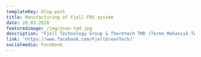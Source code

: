 ```yaml
---
templateKey: blog-post
title: Manufacturing of Fjell FRS system
date: 20.03.2020
featuredimage: /img/osan-tmd.jpg
description: "Fjell Technology Group & Thermtech TMD (Termo Mekanisk Tørke) under ferdigstilling. Del av komplett anlegg for rensing av avløpsvann og avvanning / tørking av fiskeslam som skal leveres til kunde.\n\U0001F41F\U0001F41F\U0001F41F\U0001F41F\U0001F41F\U0001F41F\U0001F41F\U0001F41F\U0001F41F\U0001F41F\U0001F41F\U0001F41F\U0001F41F\U0001F41F\U0001F41F\U0001F41F\U0001F41F\U0001F41F\U0001F41F\U0001F41F\U0001F41F\nFjell Technology Group & Thermtech TMD (Thermo Mechanical Dryer) soon ready for delivery to fish farming client. The Dryer is part of the Fjell Fish Sludge Recycling System for purification of waste water and dewatering of fish sludge.\n\nWWW.FJELLTG.COM -Phone: +47 46908056\n\n#stoltavlaksen #lakserviktigfornorge #sirkulærøkonomi"
link: 'https://www.facebook.com/FjellGreenTech/'
socialmedia: Facebook
---
```


